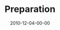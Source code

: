 ---
layout: message
category: message
series: "The 365 Days of Christmas"
title: "Preparation"
date: 2010-12-04-00-00
message_id: 648
audio: "http://s3.amazonaws.com/crossroads-media/messages/audio/preparation.mp3"
audio-duration: "36:23"
description: "Jenny Baker talks about what it means to prepare room for Jesus in our lives."
video: "http://s3.amazonaws.com/crossroads-media/messages/video/preparation.mp4"
video-duration: "36:27"
video-image: "http://s3.amazonaws.com/crossroads-media/images/preparation_still.jpg"
program: "http://s3.amazonaws.com/crossroads-media/documents/12_04-05_10Program.pdf"
explicit: false
---